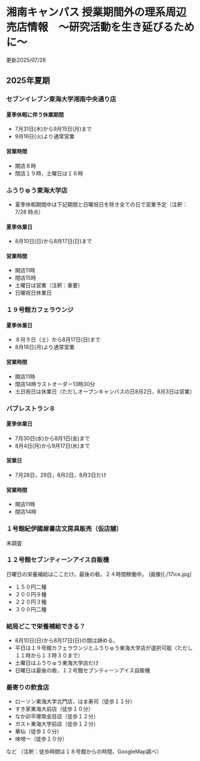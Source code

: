 # 湘南キャンパス 授業期間外の理系周辺　売店情報　～研究活動を生き延びるために～ 
更新2025/07/28

## 2025年夏期

### セブンイレブン東海大学湘南中央通り店

#### 夏季休暇に伴う休業期間
- 7月31日(木)から9月15日(月)まで
- 9月16日(火)より通常営業

#### 営業時間
- 開店８時
- 閉店１９時，土曜日は１８時

### ふうりゅう東海大学店

- 夏季休暇期間中は下記期間と日曜祝日を除き全ての日で営業予定（注釈：7/28 時点）
#### 夏季休業日
- 8月10日(日)から8月17日(日)まで

#### 営業時間
- 開店11時
- 閉店15時
- 土曜日は営業（注釈：重要）
- 日曜祝日休業日

### １９号館カフェラウンジ

#### 夏季休業日
- ８月９日（土）から8月17日(日)まで
- 8月18日(月)より通常営業

#### 営業時間
- 開店11時
- 閉店14時ラストオーダー13時30分
- 土日祝日は休業日（ただしオープンキャンパスの日8月2日，8月3日は営業）

### バブレストラン８

#### 夏季休業日
- 7月30日(水)から8月1日(金)まで
- 8月4日(月)から9月17日(水)まで

#### 営業日
- 7月28日，29日，8月2日，8月3日だけ
#### 営業時間
- 開店11時
- 閉店14時

### １号館紀伊國屋書店文房具販売（仮店舗）
未調査

### １２号館セブンティーンアイス自販機

日曜日の栄養補給はここだけ。最後の砦。２４時間稼働中。
(画像)[./17ice.jpg]

- １５０円二種
- ２００円９種
- ２２０円３種
- ３００円二種

### 結局どこで栄養補給できる？
- 8月10日(日)から8月17日(日)の間は諦める。
- 平日は１９号館カフェラウンジとふうりゅう東海大学店が選択可能（ただし１１時から１３時３０まで）
- 土曜日はふうりゅう東海大学店だけ
- 日曜日は最後の砦，１２号館セブンティーンアイス自販機

### 最寄りの飲食店
- ローソン東海大学北門店，はま寿司（徒歩１１分）
- すき家東海大前店（徒歩１０分）
- なか卯平塚南金目店（徒歩１２分）
- ガスト東海大学前店（徒歩１２分）
- 華仙（徒歩１０分）
- 味噌一（徒歩１０分）

など
（注釈：徒歩時間は１８号館からの時間，GoogleMap調べ）




